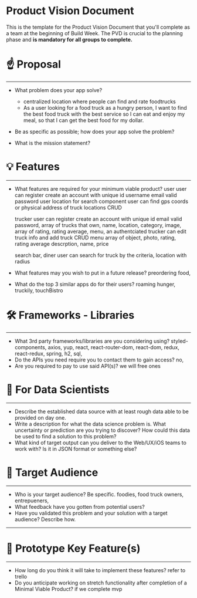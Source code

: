 # Product Vision Document

This is the template for the Product Vision Document that you'll complete as a team at the beginning of Build Week. The PVD is crucial to the planning phase and **is mandatory for all groups to complete.**

# ☝️ Proposal

---

- What problem does your app solve?
	- centralized location where people can find and rate foodtrucks
	- As a user looking for a food truck as a hungry person, I want to find the best food truck with the best service so I can eat and enjoy my meal, so that I can get the best food for my dollar.

- Be as specific as possible; how does your app solve the problem?
- What is the mission statement?

# 💡 Features

---

- What features are required for your minimum viable product?
	user
		user can register create an account with unique id username email valid password
		user location for search component
		user can find gps coords or physical address of truck locations CRUD

	trucker
		user can register create an account with unique id email valid password, array of trucks that own, name, location, category, image, array of rating, rating average, menu, an authentciated trucker can edit truck info and add truck CRUD
		menu array of object, photo, rating, rating average descrption, name, price

	search bar, diner user can search for truck by the criteria, location with radius

- What features may you wish to put in a future release?
	preordering food, 

- What do the top 3 similar apps do for their users?
	roaming hunger, truckily, touchBistro

# 🛠 Frameworks - Libraries

---

- What 3rd party frameworks/libraries are you considering using?
	styled-components, axios, yup, react, react-router-dom, react-dom, redux, react-redux, spring, h2, sql, 
- Do the APIs you need require you to contact them to gain access?
	no, 
- Are you required to pay to use said API(s)?
	we will free ones

# 🧮  For Data Scientists

---

- Describe the established data source with at least rough data able to be provided on day one.
- Write a description for what the data science problem is. What uncertainty or prediction are you trying to discover? How could this data be used to find a solution to this problem?
- What kind of target output can you deliver to the Web/UX/iOS teams to work with? Is it in JSON format or something else?

# 🎯 Target Audience

---

- Who is your target audience? Be specific.
	foodies, food truck owners, entrepueners, 
- What feedback have you gotten from potential users?
- Have you validated this problem and your solution with a target audience? Describe how.


---

# 🔑 Prototype Key Feature(s)

---

- How long do you think it will take to implement these features?
	refer to trello
- Do you anticipate working on stretch functionality after completion of a Minimal Viable Product?
	if we complete mvp